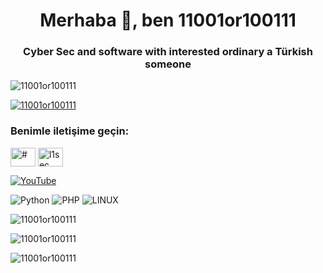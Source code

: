 <h1 align="center">Merhaba 👋, ben 11001or100111</h1>
<h3 align="center">Cyber Sec and software with interested ordinary a Türkish someone</h3>

<p align="left"> <img src="https://komarev.com/ghpvc/?username=11001or100111&label=Profile%20views&color=0e75b6&style=flat" alt="11001or100111" /> </p>

<p align="left"> <a href="https://github.com/ryo-ma/github-profile-trophy"><img src="https://github-profile-trophy.vercel.app/?username=11001or100111" alt="11001or100111" /></a> </p>

<h3 align="left">Benimle iletişime geçin:</h3>
<p align="left">
<a href="https://linkedin.com/in/#" target="blank"><img align="center" src="https://raw.githubusercontent.com/rahuldkjain/github-profile-readme-generator/master/src/images/icons/Social/linked-in-alt.svg" alt="#" height="30" width="40" /></a>
<a href="https://instagram.com/l1sec" target="blank"><img align="center" src="https://raw.githubusercontent.com/rahuldkjain/github-profile-readme-generator/master/src/images/icons/Social/instagram.svg" alt="l1sec" height="30" width="40" /></a>
  
  [![YouTube](https://img.shields.io/badge/YouTube-%23FF0000.svg?logo=YouTube&logoColor=white)](https://youtube.com/@sadecebirisi.)

![Python](https://img.shields.io/badge/python-3670A0?style=for-the-badge&logo=python&logoColor=ffdd54) ![PHP](https://img.shields.io/badge/php-%23777BB4.svg?style=for-the-badge&logo=php&logoColor=white)
![LINUX](https://img.shields.io/badge/Linux-FCC624?style=for-the-badge&logo=linux&logoColor=black)

<p><img hizala="sol" src="https://github-readme-stats.vercel.app/api/top-langs?username=11001or100111&show_icons=true&locale=tr&layout=compact" alt="11001or100111" /></p>

<p> <img align="center" src="https://github-readme-stats.vercel.app/api?username=11001or100111&show_icons=true&locale=tr" alt="11001or100111" /></p>

<p><img align="center" src="https://github-readme-streak-stats.herokuapp.com/?user=11001or100111&" alt="11001or100111" /></p>
